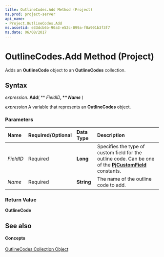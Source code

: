 ```yaml
---
title: OutlineCodes.Add Method (Project)
ms.prod: project-server
api_name:
- Project.OutlineCodes.Add
ms.assetid: e33dcb6b-90a3-e52c-099a-f0a901b3f3f7
ms.date: 06/08/2017
---
```



# OutlineCodes.Add Method (Project)

Adds an  **OutlineCode** object to an **OutlineCodes** collection.


## Syntax

 _expression_. **Add**( ** _FieldID_**, ** _Name_** )

 _expression_ A variable that represents an **OutlineCodes** object.


### Parameters



|**Name**|**Required/Optional**|**Data Type**|**Description**|
|:-----|:-----|:-----|:-----|
| _FieldID_|Required|**Long**| Specifies the type of custom field for the outline code. Can be one of the **[PjCustomField](Project.PjCustomField.md)** constants.|
| _Name_|Required|**String**|The name of the outline code to add.|

### Return Value

 **OutlineCode**


## See also


#### Concepts


[OutlineCodes Collection Object](Project.outlinecodes(object).md)
